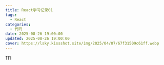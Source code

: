 ```yaml
---
title: React学习记录01
tags:
  - React
categories:
  - 代码
date: 2025-08-26 19:00:00
updated: 2025-08-26 19:00:00
cover: https://lsky.kissshot.site/img/2025/04/07/67f31509c61ff.webp
---
```

111